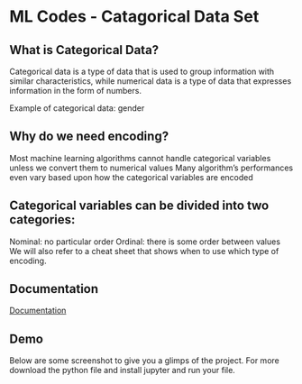 
# ML Codes - Catagorical Data Set

## What is Categorical Data?
 
Categorical data is a type of data that is used to group information with similar characteristics, while numerical data is a type of data that expresses information in the form of numbers.

Example of categorical data: gender

## Why do we need encoding?

Most machine learning algorithms cannot handle categorical variables unless we convert them to numerical values
Many algorithm’s performances even vary based upon how the categorical variables are encoded

## Categorical variables can be divided into two categories:

Nominal: no particular order
Ordinal: there is some order between values
We will also refer to a cheat sheet that shows when to use which type of encoding.
## Documentation

[Documentation](https://numpy-ml.readthedocs.io/en/latest/index.html)


## Demo

Below are some screenshot to give you a glimps of the project.
For more download the python file and install jupyter and run your file.

